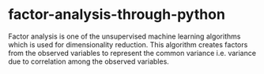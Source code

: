 # factor-analysis-through-python
Factor analysis is one of the unsupervised machine learning algorithms which is used for dimensionality reduction. This algorithm creates factors from the observed variables to represent the common variance i.e. variance due to correlation among the observed variables.
